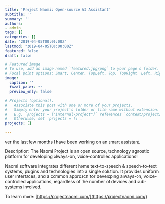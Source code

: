 ```yaml
---
title: 'Project Naomi: Open-source AI Assistant'
subtitle: ''
summary: ''
authors:
- admin
tags: []
categories: []
date: "2019-04-05T00:00:00Z"
lastmod: "2019-04-05T00:00:00Z"
featured: false
draft: false

# Featured image
# To use, add an image named `featured.jpg/png` to your page's folder.
# Focal point options: Smart, Center, TopLeft, Top, TopRight, Left, Right, BottomLeft, Bottom, BottomRight
image:
  caption: ''
  focal_point: ""
  preview_only: false

# Projects (optional).
#   Associate this post with one or more of your projects.
#   Simply enter your project's folder or file name without extension.
#   E.g. `projects = ["internal-project"]` references `content/project/deep-learning/index.md`.
#   Otherwise, set `projects = []`.
projects: []

---
```


ver the last few months I have been working on an smart assistant.

Description: The Naomi Project is an open source, technology agnostic platform for developing always-on, voice-controlled applications!

Naomi software integrates different home text-to-speech & speech-to-text systems, plugins and technologies into a single solution. It provides uniform user interfaces, and a common approach for developing always-on, voice-controlled applications, regardless of the number of devices and sub-systems involved.

To learn more: [https://projectnaomi.com/](https://projectnaomi.com/)